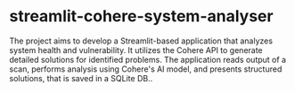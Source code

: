 # streamlit-cohere-system-analyser
The project aims to develop a Streamlit-based application that analyzes system health and vulnerability. It utilizes the Cohere API to generate detailed solutions for identified problems. The application reads output of a scan, performs analysis using Cohere's AI model, and presents structured solutions, that is saved in a SQLite DB..
